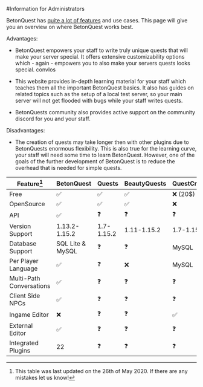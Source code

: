 #Information for Administrators

BetonQuest has [quite a lot of features](Features.md) and use cases. This page will give you an overview on where BetonQuest works best. 

Advantages:

- BetonQuest empowers your staff to write truly unique quests that will make your server special.
It offers extensive customizability options which - again - empowers you to also make your servers quests looks special.
 convIos
 
- This website provides in-depth learning material for your staff which teaches them all the important BetonQuest basics.
It also has guides on related topics such as the setup of a local test server, so your main server will not get flooded with bugs while your staff writes quests.

- BetonQuests community also provides active support on the community discord for you and your staff.

Disadvantages:

- The creation of quests may take longer then with other plugins due to BetonQuests enormous flexibility.
This is also true for the learning curve, your staff will need some time to learn BetonQuest.
However, one of the goals of the further development of BetonQuest is to reduce the overhead that is needed for simple quests. 


Feature[^1]               | BetonQuest         | Quests            | BeautyQuests          | QuestCreator             | MangoQuest          |  
------------------------- | ------------------ | ----------------- | --------------------- | ------------------------ | -----------         |
Free                      | :white_check_mark: | :white_check_mark:| :white_check_mark:    | :x:  (20$)               | :white_check_mark:  |
OpenSource                | :white_check_mark: | :white_check_mark:| :white_check_mark:    | :x:                      | :white_check_mark:  |
API                       | :white_check_mark: | :question:        | :question:            | :question:               | :question:          |
Version Support           | 1.13.2-1.15.2      | 1.7-1.15.2        | 1.11-1.15.2           | 1.7-1.15.2               | 1.13-1.15.2         | 
Database Support          | SQL Lite & MySQL   | :question:        | :question:            | MySQL                    | :question:          |
Per Player Language       | :white_check_mark: | :question:        | :x:                   | MySQL                    | :question:          |
Multi-Path Conversations  | :white_check_mark: | :question:        | :question:            | :question:               | :question:          |
Client Side NPCs          | :white_check_mark: | :question:        | :question:            | :question:               | :question:          |
Ingame Editor             | :x:                | :question:        | :question:            | :white_check_mark:       | :x:                 |
External Editor           | :white_check_mark: | :question:        | :question:            | :question:               | :white_check_mark:  |
Integrated Plugins        | 22                 | :question:        | :question:            | :question:               | 7                   |

[^1]: This table was last updated on the 26th of May 2020. If there are any mistakes let us know!